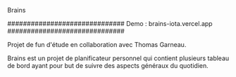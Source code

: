 Brains

##############################
Demo : brains-iota.vercel.app
##############################

Projet de fun d'étude en collaboration avec Thomas Garneau.

Brains est un projet de planificateur personnel qui contient plusieurs tableau de bord ayant pour but de suivre des aspects généraux du quotidien.
